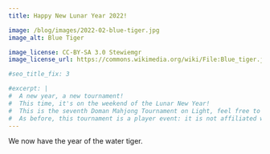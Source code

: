 ```yaml
---
title: Happy New Lunar Year 2022!

image: /blog/images/2022-02-blue-tiger.jpg
image_alt: Blue Tiger

image_license: CC-BY-SA 3.0 Stewiemgr
image_license_url: https://commons.wikimedia.org/wiki/File:Blue_tiger.jpg

#seo_title_fix: 3

#excerpt: |
#  A new year, a new tournament!
#  This time, it's on the weekend of the Lunar New Year!
#  This is the seventh Doman Mahjong Tournament on Light, feel free to make an alt to join.
#  As before, this tournament is a player event: it is not affiliated with FFXIV etc.
---
```

We now have the year of the water tiger.
